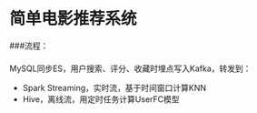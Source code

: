 # 简单电影推荐系统
###流程：
####
MySQL同步ES，用户搜索、评分、收藏时埋点写入Kafka，转发到：
- Spark Streaming，实时流，基于时间窗口计算KNN
- Hive，离线流，用定时任务计算UserFC模型
